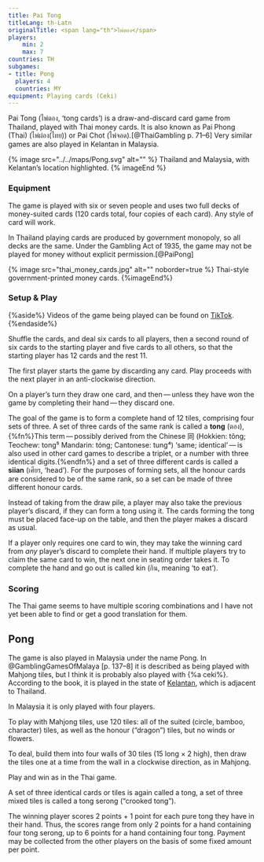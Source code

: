 ```yaml
---
title: Pai Tong
titleLang: th-Latn
originalTitle: <span lang="th">ไพ่ตอง</span>
players: 
    min: 2
    max: 7
countries: TH
subgames:
- title: Pong
  players: 4
  countries: MY
equipment: Playing cards (Ceki)
---
```


<p class="lead">
<span class="noun aka" lang="th-Latn">Pai Tong</span> (<span lang="th" class="aka">ไพ่ตอง</span>, ‘<span lang="th-Latn">tong</span> cards’) is a draw-and-discard card game from Thailand, played with Thai money cards. It is also known as <span class="noun" lang="th-Latn" class="aka">Pai Phong (Thai)</span> (<span lang="th" class="aka">ไพ่ผ่อง(ไทย)</span>) or <span class="noun" lang="th-Latn" class="aka">Pai Chot</span> (<span lang="th" class="aka">ไพ่จอด</span>).[@ThaiGambling p. 71–6] Very similar games are also played in Kelantan in Malaysia.
</p>


<!-- excerpt -->

{% image src="../../maps/Pong.svg" alt="" %}
Thailand and Malaysia, with Kelantan’s location highlighted.
{% imageEnd %}

### Equipment

The game is played with six or seven people and uses two full decks of
money-suited cards (120 cards total, four copies of each card). Any style of
card will work.

In Thailand playing cards are produced by government monopoly, so all decks are
the same. Under the Gambling Act of 1935, the game may not be played for money without explicit permission.[@PaiPong]

{% image src="thai_money_cards.jpg" alt="" noborder=true %}
Thai-style government-printed money cards.
{%imageEnd%}

### Setup & Play

{%aside%}
Videos of the game being played can be found on [TikTok](https://www.tiktok.com/@greathitz/video/6830362440400702722).
{%endaside%}

Shuffle the cards, and deal six cards to all players, then a second round of six
cards to the starting player and five cards to all others, so that the starting
player has 12 cards and the rest 11.

The first player starts the game by discarding any card. Play proceeds with the
next player in an anti-clockwise direction.

On a player’s turn they draw one card, and then — unless they have won the
game by completing their hand — they discard one. 

The goal of the game is to form a complete hand of 12 tiles, comprising four sets of three. A set of three cards of the same rank is called a **<span lang="th-Latn">tong</span>** (<span lang="th">ตอง</span>),{%fn%}This term — possibly derived from the Chinese <span lang="zh">同</span> (Hokkien: <span lang="nan-Latn">tông</span>; Teochew: <span lang="tws-Latn">tong⁵</span> Mandarin: <span lang="cmn-Latn-pinyin">tóng</span>; Cantonese: <span lang="yue-Latn-jyutping">tung⁴</span>) ‘same; identical’ — is also used in other card games to describe a triplet, or a number with three identical digits.{%endfn%} and a set of three different cards is called a **<span lang="th-Latn">siian</span>** (<span lang="th">เศียร</span>, ‘head’). For the purposes of forming sets, all the honour cards are considered to be of the same rank, so a set can be made of three different honour cards.

Instead of taking from the draw pile, a player may also take the previous
player’s discard, if they can form a <span lang="th-Latn">tong</span> using it.
The cards forming the <span lang="th-Latn">tong</span> must be placed face-up on
the table, and then the player makes a discard as usual.
 
If a player only requires one card to win, they may take the winning card from
*any* player’s discard to complete their hand. If multiple players try to claim
the same card to win, the next one in seating order takes it. To complete the
hand and go out is called <span lang="th-Latn">kin</span> (<span
lang="th">กิน</span>, meaning ‘to eat’).

### Scoring

The Thai game seems to have multiple scoring combinations and I have not yet been able to find or get a good translation for them.

<!--

* ถลก ‘scalp’ (฿4): to self-draw the winning card into a tong?
* กินเศียร ‘eat the head’ (฿4): to self-draw the winning card into a head?

* 3 ตองกินเศียร ‘3 tongs eat the head’ or เขียวเปรี้ยว ‘sour greens’ (฿4)
* 3 เศียรกินตอง ‘3 heads eat the tong’ or เขียวหวาน ‘sweet greens’ (฿4)

* เก็งตรง ‘straight guess’ (฿8): waiting on either a tong or pair+1 to finish?
* เก็งข้าง ‘side guess’ (฿4): unsure of difference between this and the previous

* สี่ดองมืด ‘concealed (dark) 4 tong’ (฿16)
* สี่ตองผ่อง ‘open (bright) 4 tong’ (฿8)

* unsure of next one ??? (฿4, 8, 12, 16, 20, 24)

* สามดับ ‘three out’ (฿12): three of one rank and eight of another rank, winning on a ninth
* สามแดง ‘three reds’ (฿40): three of one rank and eight red-stamped cards of the same rank, winning on a ninth

* ช่องขาว ‘white slot’ (฿40): no joker, waiting for something
* ทุบขาว ‘beat white’ (฿16): no joker, not sure of difference to previous

* พวกเดียวกันทั้งมือ ‘all friends hand’ (฿30): four identical heads
* เอี่ยวทั้งมือ ‘all involved hand’ (฿20): all cards are the same rank

-->

## Pong

The game is also played in Malaysia under the name <span class="noun aka" lang="ms">Pong</span>. In @GamblingGamesOfMalaya [p. 137–8] it is described as being played with Mahjong tiles, but I think it is probably also played with {%a ceki%}. According to the book, it is played in the state of [Kelantan](https://en.wikipedia.org/wiki/Kelantan), which is adjacent to Thailand.

In Malaysia it is only played with four players.

To play with Mahjong tiles, use 120 tiles: all of the suited (circle, bamboo,
character) tiles, as well as the honour (“dragon”) tiles, but no winds or
flowers.

To deal, build them into four walls of 30 tiles (15 long × 2 high), then draw
the tiles one at a time from the wall in a clockwise direction, as in Mahjong.

Play and win as in the Thai game.

A set of three identical cards or tiles is again called a <span lang="ms">tong</span>,
a set of three mixed tiles is called a <span lang="ms">tong serong</span>
(“crooked <span lang="ms">tong</span>”).

The winning player scores 2 points + 1 point for each pure <span
lang="ms">tong</span> they have in their hand. Thus, the scores range from only
2 points for a hand containing four <span lang="ms">tong serong</span>, up to 6
points for a hand containing four <span lang="ms">tong</span>. Payment may be
collected from the other players on the basis of some fixed amount per point.

